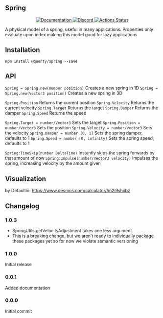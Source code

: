 ## Spring
<div align="center">
  <a href="http://quenty.github.io/api/">
    <img src="https://img.shields.io/badge/docs-website-green.svg" alt="Documentation" />
  </a>
  <a href="https://discord.gg/mhtGUS8">
    <img src="https://img.shields.io/badge/discord-nevermore-blue.svg" alt="Discord" />
  </a>
  <a href="https://github.com/Quenty/NevermoreEngine/actions">
    <img src="https://github.com/Quenty/NevermoreEngine/workflows/lint/badge.svg" alt="Actions Status" />
  </a>
</div>

A physical model of a spring, useful in many applications. Properties only evaluate
upon index making this model good for lazy applications

## Installation
```
npm install @quenty/spring --save
```


## API

`Spring = Spring.new(number position)`
	Creates a new spring in 1D
`Spring = Spring.new(Vector3 position)`
	Creates a new spring in 3D

`Spring.Position`
	Returns the current position
`Spring.Velocity`
	Returns the current velocity
`Spring.Target`
	Returns the target
`Spring.Damper`
	Returns the damper
`Spring.Speed`
	Returns the speed

`Spring.Target = number/Vector3`
	Sets the target
`Spring.Position = number/Vector3`
	Sets the position
`Spring.Velocity = number/Vector3`
	Sets the velocity
`Spring.Damper = number [0, 1]`
	Sets the spring damper, defaults to 1
`Spring.Speed = number [0, infinity)`
	Sets the spring speed, defaults to 1

`Spring:TimeSkip(number DeltaTime)`
	Instantly skips the spring forwards by that amount of now
`Spring:Impulse(number/Vector3 velocity)`
	Impulses the spring, increasing velocity by the amount given

## Visualization
by Defaultio: https://www.desmos.com/calculator/hn2i9shxbz

## Changelog

### 1.0.3
- SpringUtils.getVelocityAdjustment takes one less argument
- This is a breaking change, but we aren't ready to individually package these packages yet so for now we violate semantic versioning

### 1.0.0
Initial release

### 0.0.1
Added documentation

### 0.0.0
Initial commit
